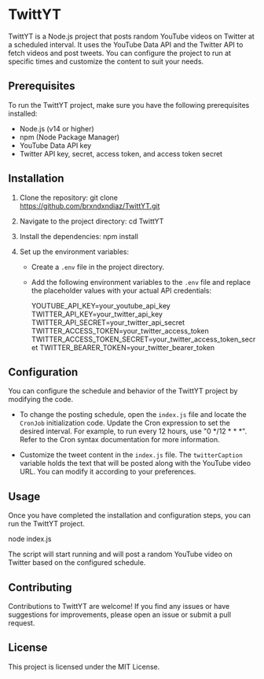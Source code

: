 # TwittYT

TwittYT is a Node.js project that posts random YouTube videos on Twitter at a scheduled interval. It uses the YouTube Data API and the Twitter API to fetch videos and post tweets. You can configure the project to run at specific times and customize the content to suit your needs.

## Prerequisites

To run the TwittYT project, make sure you have the following prerequisites installed:

- Node.js (v14 or higher)
- npm (Node Package Manager)
- YouTube Data API key
- Twitter API key, secret, access token, and access token secret

## Installation

1. Clone the repository:
   git clone https://github.com/brxndxndiaz/TwittYT.git

2. Navigate to the project directory:
   cd TwittYT

3. Install the dependencies:
   npm install

4. Set up the environment variables:
   - Create a `.env` file in the project directory.
   - Add the following environment variables to the `.env` file and replace the placeholder values with your actual API credentials:

     YOUTUBE_API_KEY=your_youtube_api_key
     TWITTER_API_KEY=your_twitter_api_key
     TWITTER_API_SECRET=your_twitter_api_secret
     TWITTER_ACCESS_TOKEN=your_twitter_access_token
     TWITTER_ACCESS_TOKEN_SECRET=your_twitter_access_token_secret
     TWITTER_BEARER_TOKEN=your_twitter_bearer_token

## Configuration

You can configure the schedule and behavior of the TwittYT project by modifying the code.

- To change the posting schedule, open the `index.js` file and locate the `CronJob` initialization code. Update the Cron expression to set the desired interval. For example, to run every 12 hours, use "0 */12 * * *". Refer to the Cron syntax documentation for more information.

- Customize the tweet content in the `index.js` file. The `twitterCaption` variable holds the text that will be posted along with the YouTube video URL. You can modify it according to your preferences.

## Usage

Once you have completed the installation and configuration steps, you can run the TwittYT project.

node index.js

The script will start running and will post a random YouTube video on Twitter based on the configured schedule.

## Contributing

Contributions to TwittYT are welcome! If you find any issues or have suggestions for improvements, please open an issue or submit a pull request.

## License

This project is licensed under the MIT License.
